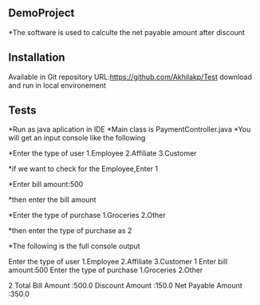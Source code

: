 ## DemoProject

*The software is used to calculte the net payable amount after discount

## Installation

Available in Git repository URL:https://github.com/Akhilakp/Test
download and run in local environement


## Tests

*Run as java aplication in IDE
*Main class is PaymentController.java
*You will get an input console like the following 

*Enter the type of user
1.Employee
2.Affiliate
3.Customer

*if we want to check for the Employee,Enter 1

*Enter bill amount:500

*then enter the bill amount 

*Enter the type of purchase
1.Groceries
2.Other
 
*then enter the type of purchase as 2 

*The following is the full console output 

Enter the type of user
1.Employee
2.Affiliate
3.Customer
1
Enter bill amount:500
Enter the type of purchase
1.Groceries
2.Other

2
Total Bill Amount :500.0
Discount Amount :150.0
Net Payable Amount :350.0